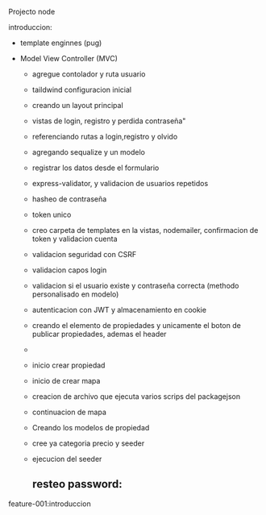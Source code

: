 Projecto node

introduccion:

- template enginnes (pug)
- Model View Controller (MVC)

  - agregue contolador y ruta usuario
  - taildwind configuracion inicial
  - creando un layout principal
  - vistas de login, registro y perdida contraseña"
  - referenciando rutas a login,registro y olvido
  - agregando sequalize y un modelo
  - registrar los datos desde el formulario
  - express-validator, y validacion de usuarios repetidos
  - hasheo de contraseña
  - token unico
  - creo carpeta de templates en la vistas, nodemailer, confirmacion de token y validacion cuenta
  - validacion seguridad con CSRF
  - validacion capos login
  - validacion si el usuario existe y contraseña correcta (methodo personalisado en modelo)
  - autenticacion con JWT y almacenamiento en cookie
  - creando el elemento de propiedades y unicamente el boton de publicar propiedades, ademas el header
  - 
  - inicio crear propiedad
  - inicio de crear mapa
  - creacion de archivo que ejecuta varios scrips del packagejson
  - continuacion de mapa
  - Creando los modelos de propiedad
  - cree ya categoria precio y seeder
  - ejecucion del seeder


    ## resteo password:

feature-001:introduccion
